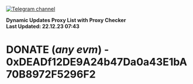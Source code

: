 [![Telegram channel](https://img.shields.io/endpoint?url=https://runkit.io/damiankrawczyk/telegram-badge/branches/master?url=https://t.me/n4z4v0d)](https://t.me/n4z4v0d) 

**Dynamic Updates Proxy List with Proxy Checker**  
**Last Updated: 22.12.23 07:43**

# DONATE (_any evm_) - 0xDEADf12DE9A24b47Da0a43E1bA70B8972F5296F2
